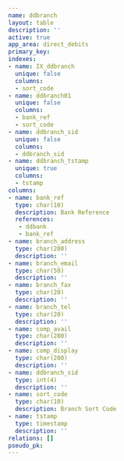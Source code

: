 ```yaml
---
name: ddbranch
layout: table
description: ''
active: true
app_area: direct_debits
primary_key: 
indexes:
- name: IX_ddbranch
  unique: false
  columns:
  - sort_code
- name: ddbranch01
  unique: false
  columns:
  - bank_ref
  - sort_code
- name: ddbranch_sid
  unique: false
  columns:
  - ddbranch_sid
- name: ddbranch_tstamp
  unique: true
  columns:
  - tstamp
columns:
- name: bank_ref
  type: char(10)
  description: Bank Reference
  references:
   - ddbank
   - bank_ref
- name: branch_address
  type: char(200)
  description: ''
- name: branch_email
  type: char(50)
  description: ''
- name: branch_fax
  type: char(20)
  description: ''
- name: branch_tel
  type: char(20)
  description: ''
- name: comp_avail
  type: char(200)
  description: ''
- name: comp_display
  type: char(200)
  description: ''
- name: ddbranch_sid
  type: int(4)
  description: ''
- name: sort_code
  type: char(10)
  description: Branch Sort Code
- name: tstamp
  type: timestamp
  description: ''
relations: []
pseudo_pk: 
---
```


